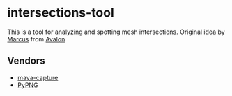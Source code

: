 # intersections-tool

This is a tool for analyzing and spotting mesh intersections. Original idea by [Marcus](https://github.com/mottosso) from [Avalon](https://github.com/getavalon/core/issues/177#issuecomment-307706114)

## Vendors

- [maya-capture](https://github.com/abstractfactory/maya-capture)
- [PyPNG](https://github.com/drj11/pypng)
